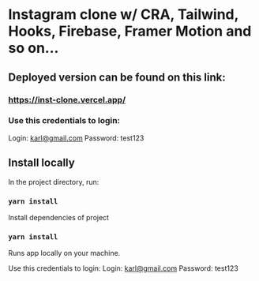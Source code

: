# Instagram clone w/ CRA, Tailwind, Hooks, Firebase, Framer Motion and so on...

## Deployed version can be found on this link:

### https://inst-clone.vercel.app/

### Use this credentials to login:

Login: karl@gmail.com
Password: test123

## Install locally

In the project directory, run:

### `yarn install`

Install dependencies of project

### `yarn install`

Runs app locally on your machine.

Use this credentials to login:
Login: karl@gmail.com
Password: test123

